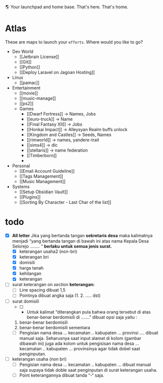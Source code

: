 🌎 Your launchpad and home base. That's here. That's home.
# Atlas 
These are maps to launch your `efforts`. Where would you like to go?






- Dev World
	- [[Jetbrain License]]
	- [[Git]]
	- [[Python]]
	- [[Deploy Laravel on Jagoan Hosting]]
- Linux
	- [[pamac]]
- Entertainment
	- [[movie]]
	- [[music-manage]]
	- [[ps2]]
	- Games
		- [[Dwarf Fortress]] -> Names, Jobs
		- [[euro-truck]] -> Name
		- [[Final Fantasy XII]] -> Jobs
		- [[Honkai Impact]] -> Alleysyan Realm buffs unlock
		- [[Kingdom and Castles]] -> Seeds, Names
		- [[rimworld]] -> names, yandere-trait
		- [[sims4]] -> dlc
		- [[stellaris]] -> name federation
		- [[Timberborn]]
		- 
- Personal
	- [[Email Account Guideline]]
	- [[Tags Management]]
	- [[Music Management]]
- Systems
	- [[Setup Obsidian Vault]]
	- [[Plugins]]
	- [[Sorting By Character - Last Char of the list]]



# todo
- [x] **All letter** Jika yang bertanda tangan **sekretaris desa** maka kalimatnya menjadi “yang bertanda tangan di bawah ini atas nama Kepala Desa Selorejo …….. “ **berlaku untuk semua jenis surat.**
	- [x] keterangan usaha2 (non-bri)
	- [x] keterangan bri
	- [x] domisili
	- [x] harga tanah
	- [x] kehilangan
	- [x] keterangan
- [ ] surat keterangan on *section* **keterangan:**
	- [ ] Line spacing dibuat 1,5
	- [ ] Pointnya dibuat angka saja (1. 2. ….. dst)
- [ ] surat domisili
	- [ ] - Untuk kalimat “diterangkan pula bahwa orang tersebut di atas benar-benar berdomisili di …….” dibuat opsi saja yaitu :
	1. benar-benar berdomisili
	2. benar-benar berdomisili sementara
	- [ ] Pengisian nama desa … kecamatan .. kabupaten … provinsi …. dibuat manual saja. Seharusnya saat input alamat di kolom (gambar dibawah ini) juga ada kolom untuk pengisisan nama desa … kecamatan .. kabupaten … provinsinya agar tidak dobel saat penginputan.
- [ ] keterangan usaha (non bri)
	- [ ] Pengisian nama desa … kecamatan .. kabupaten … dibuat manual saja supaya tidak doble saat penginputan di surat keterangan usaha.
	- [ ] Point keterangannya dibuat tanda “-“ saja.
